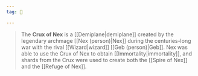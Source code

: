 ```yaml
---
tag: 🌌

---
```

> The **Crux of Nex** is a [[Demiplane|demiplane]] created by the legendary archmage [[Nex (person)|Nex]] during the centuries-long war with the rival [[Wizard|wizard]] [[Geb (person)|Geb]].
> Nex was able to use the Crux of Nex to obtain [[Immortality|immortality]], and shards from the Crux were used to create both the [[Spire of Nex]] and the [[Refuge of Nex]].








